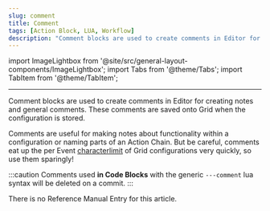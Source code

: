 ```yaml
---
slug: comment
title: Comment
tags: [Action Block, LUA, Workflow]
description: "Comment blocks are used to create comments in Editor for creating notes and general comments. These comments are saved onto Grid when the configuration is stored."
---
```


import ImageLightbox from '@site/src/general-layout-components/ImageLightbox';
import Tabs from '@theme/Tabs';
import TabItem from '@theme/TabItem';

---

<Tabs>
  <TabItem value="About Comments" label="About Comments" default>

Comment blocks are used to create comments in Editor for creating notes and general comments. These comments are saved onto Grid when the configuration is stored.

Comments are useful for making notes about functionality within a configuration or naming parts of an Action Chain. But be careful, comments eat up the per Event [characterlimit](../../char-limit) of Grid configurations very quickly, so use them sparingly!

:::caution
Comments used **in Code Blocks** with the generic `---comment` lua syntax will be deleted on a commit.
:::

  </TabItem>
  <TabItem value="Reference Manual Entry" label="Reference Manual Entry">
    
There is no Reference Manual Entry for this article.


  </TabItem>
</Tabs>


